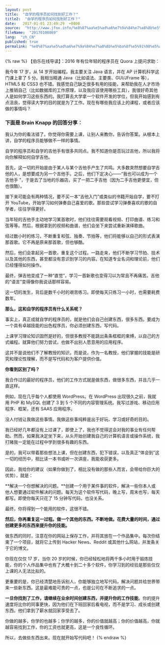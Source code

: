 ```yaml
---
layout: post
title:  "自学的程序员如何找到好工作？"
title2:  "自学的程序员如何找到好工作？"
date:   2017-01-01 23:49:29  +0800
source:  "http://www.jfox.info/%e8%87%aa%e5%ad%a6%e7%9a%84%e7%a8%8b%e5%ba%8f%e5%91%98%e5%a6%82%e4%bd%95%e6%89%be%e5%88%b0%e5%a5%bd%e5%b7%a5%e4%bd%9c.html"
fileName:  "20170100869"
lang:  "zh_CN"
published: true
permalink: "%e8%87%aa%e5%ad%a6%e7%9a%84%e7%a8%8b%e5%ba%8f%e5%91%98%e5%a6%82%e4%bd%95%e6%89%be%e5%88%b0%e5%a5%bd%e5%b7%a5%e4%bd%9c.html"
---
```

{% raw %}
【伯乐在线导读】：2016 年有位年轻的程序员在 Quora 上提问求助：

我今年 17 岁，从 14 岁开始编程。我主要关注 Java 语言，并在 AP 计算机科学这门课上拿了 5 分。我相当精通 Java（比如语法、主要类、GUI/JFrame 等），HTML5 和 CSS3 也不错。我感觉自己缺乏很多有用的技能，来帮助我在人才市场上推销自己（比如数据库的工作原理，以及我应该使用哪些工具），我很好奇其他人是如何学习这些东西的。我打算去大学拿一个软件开发的学位，但我开始感到有点沮丧，觉得读大学的目的就是为了工作。现在有哪些我应该上的课程，或者应该做的事情吗？

### 下面是 Brain Knapp 的回答分享︰

我认为你的看法错了。你觉得你需要上课，让别人来教你，告诉你答案。从根本上讲，自学的程序员能够做不一样的事情。

自学的程序员和自学的吉他手有很多共同点。我不知道你是否玩过吉他，所以我将向你解释如何自学吉他。

首先，这一切的开始是由于某人与某个吉他手产生了共鸣。大多数突然想要自学吉他的人，是想要成为另一个吉他手。之后，他们下定决心——“我也可以成为一个吉他手 ”，于是去了当地的乐器店，买了一把二手吉他（因为二手吉他更便宜，但也很酷）。

接下来可能会有两种情况，要不买一本“吉他入门”或类似的书籍开始自学，要不打开 YouTube，开始学习如何弹奏自己喜爱的歌。那些尝试学习弹奏喜欢的歌的自学者，往往学得更好。

当年轻的吉他手主动地学习某首歌时，他们往往需要观看视频、打印曲谱、练习和弦等等。然后，根据拿到的视频和曲谱，他们会坐下来尝试重新演绎歌曲。

经过数小时的练习，不断重复和弦、独奏、节拍等，他们将能够以自己的形式表演那首歌。它不再是原来那首歌，但也够酷。

然后，他们会拿起另一首歌，重复这个过程。一路走来，他们不断学习节拍、技术以及其他的东西，甚至都没有意识到学习的内容。在知道专业名词和理论前，他们已经懂得如何操作。

最终，弹吉他变成了一种“直觉”，学习一首新歌也变得习以为常且不再痛苦。吉他的“语言”变得像你我说话那样容易。

这一切的发生，背后是数千小时的艰苦练习。即使每天只练习一小时，也需要耗费数年。

**那么，这和自学的程序员有什么关系呢？**

事实上，真正成就自学的程序员的，就是他们会自己创建东西，很多东西。要成为一个具有卓越技能的出色程序员，你必须创建东西，写代码。

上课学习理论知识固然是好的，但很多教授不能跳出条条框框的束缚，以自己的方式编程。就算他们努力尝试，也做不出别人愿意用的应用程序。

这并不是说他们不了解教授的知识，而是说，作为一名教授，他们掌握的技能是研究和理论性理解，而不是写代码和为客户提供价值。

**你看到区别了吗？**

我合作过的最好的程序员，他们的工作方式就是做东西，做很多东西，并且几乎一直这样。

例如，现在几乎每个人都使用 WordPress。在 WordPress 出现很久之前，我就用 PHP 和 MySQL 创建了 3 到 5 个不同的内容管理系统。我写过游戏、移动应用程序、框架，还有 SAAS 应用程序。

没人付钱让我做这些事情。我做这些事纯粹是出于好玩、学习或好奇的目的。

我已经好几年都没有上过课了，即使上了，我也不觉得这会对我的事业有任何帮助。然而，如果我决定坐下来，从头开始创建我自己的计算机语言或操作系统，我打赌我一定能在过程中学到很多有趣的东西。

是的，我可以带着那些想法上课，但在创建东西，犯下错误，以及真正“体会到”这一切的经历中，相比读一本书或听一次讲座，我能收获更多。

因此，我给你的建议（如果你做到了，相比没有做的那些人而言，会带给你巨大的优势），就是：

**解决一个你想解决的问题。**创建一个用于某件事的软件，解决一些你本人或他人想要通过软件解决的问题。每天为这个软件写代码，晚上写，周末也写，每天都写。即使你每天只花了 15 分钟写代码，也没关系。

最终，你将得到一个能用的软件，这很不错。

**然后，你再重复这一过程。做一个其他的东西。不断地做。花费大量的时间，通过创建更多的东西来提升你的技能。**

做东西的同时，注意在你的网站上保存工作，并将其放在一个作品集中。每次你结束了一个项目，就将它上传到 Hacker News、Reddit 或其他什么网站，并发条关于它的博文。

你现在仅仅 17 岁，当你 20 岁的时候，你已经轻松地将两千多小时用于锻炼技能，你的个人作品集中也有了大概十到二十多个软件，你学习到的经验是那些仅仅上课的人无法比拟的。

更重要的是，你已经清楚地告诉别人，你能够独立地写代码，解决问题并给世界带来一些新东西。这是最难能可贵的一点，也是公司在不断追求的一点。

**一旦你找到了工作，请继续在业余时间创建东西，并提升你的工作技能**。你的提升速度将比你的同事更快，因为他们在下班回家后看电视，而不是学习、成长或创建东西。他们拿到了薪水就回家享受去了。

你做的越多，你学的也越多；你学的越多，你的价值就越高；你的价值越高，你就越容易找到工作，你的工资也就更高，这是一个良性循环。

所以，去做些东西出来。现在就开始写代码吧！
{% endraw %}
